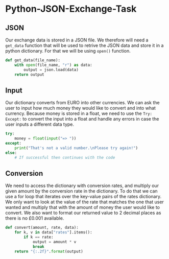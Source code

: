 # Python-JSON-Exchange-Task

## JSON

Our exchange data is stored in a JSON file. We therefore will need a `get_data` function that will be used to retrive the JSON data and store it in a python dictionary. For that we will be using `open()` function.

```python
def get_data(file_name):
    with open(file_name, "r") as data:
        output = json.load(data)
    return output
```

## Input

Our dictionary converts from EURO into other currencies. We can ask the user to input how much money they would like to convert and into what currency. Because money is stored in a float, we need to use the `Try: Except:` to convert the input into a float and handle any errors in case the user inputs a different data type.

```python
try:
    money = float(input("=> "))
except:
    print("That's not a valid number.\nPlease try again!")
else:
    # If successful then continues with the code
```

## Conversion

We need to access the dictionary with conversion rates, and multiply our given amount by the conversion rate in the dictionary. To do that we can use a for loop that iterates over the key-value pairs of the rates dictionary. We only want to look at the value of the rate that matches the one that user wanted and multiply that with the amount of money the user would like to convert. We also want to format our returned value to 2 decimal places as there is no £0.001 available.

```python
def convert(amount, rate, data):
    for k, v in data["rates"].items():
        if k == rate:
            output = amount * v
            break
    return "{:.2f}".format(output)
```
